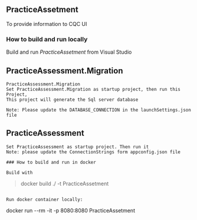 ## PracticeAssetment
To provide information to CQC UI

### How to build and run locally
Build and run *PracticeAssetment* from Visual Studio

## PracticeAssessment.Migration 
```
PracticeAssessment.Migration
Set PracticeAssessment.Migration as startup project, then run this Project,
This project will generate the Sql server database

Note: Please update the DATABASE_CONNECTION in the launchSettings.json file
```
## PracticeAssessment 
```
Set PracticeAssessment as startup project. Then run it
Note: please update the ConnectionStrings form appconfig.json file

### How to build and run in docker

Build with
```
>docker build ./ -t PracticeAssetment
```

Run docker container locally:
```
docker run --rm -it -p 8080:8080 PracticeAssetment
```